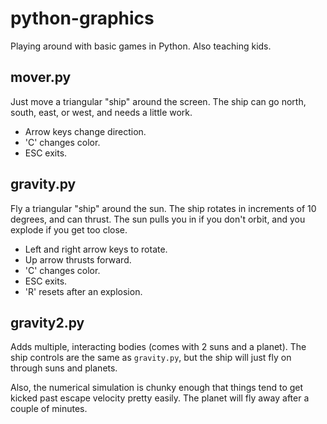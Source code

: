 # python-graphics
Playing around with basic games in Python. Also teaching kids.

## mover.py
Just move a triangular "ship" around the screen. The ship can go
north, south, east, or west, and needs a little work.

* Arrow keys change direction.
* 'C' changes color.
* ESC exits.

## gravity.py
Fly a triangular "ship" around the sun. The ship rotates in increments
of 10 degrees, and can thrust. The sun pulls you in if you don't orbit,
and you explode if you get too close.

* Left and right arrow keys to rotate.
* Up arrow thrusts forward.
* 'C' changes color.
* ESC exits.
* 'R' resets after an explosion.

## gravity2.py
Adds multiple, interacting bodies (comes with 2 suns and a planet).
The ship controls are the same as `gravity.py`, but the ship will
just fly on through suns and planets.

Also, the numerical simulation is chunky enough that things tend to
get kicked past escape velocity pretty easily. The planet will fly away
after a couple of minutes.

